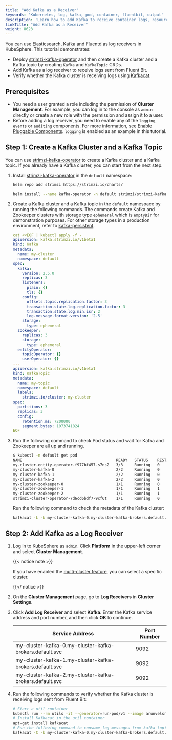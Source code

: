 ```yaml
---
title: "Add Kafka as a Receiver"
keywords: 'Kubernetes, log, kafka, pod, container, fluentbit, output'
description: 'Learn how to add Kafka to receive container logs, resource events, or audit logs.'
linkTitle: "Add Kafka as a Receiver"
weight: 8623
---
```

You can use Elasticsearch, Kafka and Fluentd as log receivers in KubeSphere. This tutorial demonstrates:

- Deploy [strimzi-kafka-operator](https://github.com/strimzi/strimzi-kafka-operator) and then create a Kafka cluster and a Kafka topic by creating `Kafka` and `KafkaTopic` CRDs.
- Add Kafka as a log receiver to receive logs sent from Fluent Bit.
- Verify whether the Kafka cluster is receiving logs using [Kafkacat](https://github.com/edenhill/kafkacat).

## Prerequisites

- You need a user granted a role including the permission of **Cluster Management**. For example, you can log in to the console as `admin` directly or create a new role with the permission and assign it to a user.
- Before adding a log receiver, you need to enable any of the `logging`, `events` or `auditing` components. For more information, see [Enable Pluggable Components](../../../../pluggable-components/). `logging` is enabled as an example in this tutorial.

## Step 1: Create a Kafka Cluster and a Kafka Topic

You can use [strimzi-kafka-operator](https://github.com/strimzi/strimzi-kafka-operator) to create a Kafka cluster and a Kafka topic. If you already have a Kafka cluster, you can start from the next step.

1. Install [strimzi-kafka-operator](https://github.com/strimzi/strimzi-kafka-operator) in the `default` namespace:

    ```bash
    helm repo add strimzi https://strimzi.io/charts/
    ```

    ```bash
    helm install --name kafka-operator -n default strimzi/strimzi-kafka-operator
    ```


2. Create a Kafka cluster and a Kafka topic in the `default` namespace by running the following commands. The commands create Kafka and Zookeeper clusters with storage type `ephemeral` which is `emptyDir` for demonstration purposes. For other storage types in a production environment, refer to [kafka-persistent](https://github.com/strimzi/strimzi-kafka-operator/blob/0.19.0/examples/kafka/kafka-persistent.yaml).

    ```yaml
    cat <<EOF | kubectl apply -f -
    apiVersion: kafka.strimzi.io/v1beta1
    kind: Kafka
    metadata:
      name: my-cluster
      namespace: default
    spec:
      kafka:
        version: 2.5.0
        replicas: 3
        listeners:
          plain: {}
          tls: {}
        config:
          offsets.topic.replication.factor: 3
          transaction.state.log.replication.factor: 3
          transaction.state.log.min.isr: 2
          log.message.format.version: '2.5'
        storage:
          type: ephemeral
      zookeeper:
        replicas: 3
        storage:
          type: ephemeral
      entityOperator:
        topicOperator: {}
        userOperator: {}
    ---
    apiVersion: kafka.strimzi.io/v1beta1
    kind: KafkaTopic
    metadata:
      name: my-topic
      namespace: default
      labels:
        strimzi.io/cluster: my-cluster
    spec:
      partitions: 3
      replicas: 3
      config:
        retention.ms: 7200000
        segment.bytes: 1073741824
    EOF
    ```

3. Run the following command to check Pod status and wait for Kafka and Zookeeper are all up and running.

    ```bash
    $ kubectl -n default get pod 
    NAME                                         READY   STATUS    RESTARTS   AGE
    my-cluster-entity-operator-f977bf457-s7ns2   3/3     Running   0          69m
    my-cluster-kafka-0                           2/2     Running   0          69m
    my-cluster-kafka-1                           2/2     Running   0          69m
    my-cluster-kafka-2                           2/2     Running   0          69m
    my-cluster-zookeeper-0                       1/1     Running   0          71m
    my-cluster-zookeeper-1                       1/1     Running   1          71m
    my-cluster-zookeeper-2                       1/1     Running   1          71m
    strimzi-cluster-operator-7d6cd6bdf7-9cf6t    1/1     Running   0          104m
    ```

    Run the following command to check the metadata of the Kafka cluster:

    ```bash
    kafkacat -L -b my-cluster-kafka-0.my-cluster-kafka-brokers.default.svc:9092,my-cluster-kafka-1.my-cluster-kafka-brokers.default.svc:9092,my-cluster-kafka-2.my-cluster-kafka-brokers.default.svc:9092
    ```

## Step 2: Add Kafka as a Log Receiver

1. Log in to KubeSphere as `admin`. Click **Platform** in the upper-left corner and select **Cluster Management**.

   {{< notice note >}}

   If you have enabled the [multi-cluster feature](../../../../multicluster-management/), you can select a specific cluster.

   {{</ notice >}} 

2. On the **Cluster Management** page, go to **Log Receivers** in **Cluster Settings**.

3. Click **Add Log Receiver** and select **Kafka**. Enter the Kafka service address and port number, and then click **OK** to continue.

   | Service Address                                         | Port Number |
   | ------------------------------------------------------- | ---- |
   | my-cluster-kafka-0.my-cluster-kafka-brokers.default.svc | 9092 |
   | my-cluster-kafka-1.my-cluster-kafka-brokers.default.svc | 9092 |
   | my-cluster-kafka-2.my-cluster-kafka-brokers.default.svc | 9092 |

4. Run the following commands to verify whether the Kafka cluster is receiving logs sent from Fluent Bit:

   ```bash
   # Start a util container
   kubectl run --rm utils -it --generator=run-pod/v1 --image arunvelsriram/utils bash
   # Install Kafkacat in the util container
   apt-get install kafkacat
   # Run the following command to consume log messages from kafka topic: my-topic
   kafkacat -C -b my-cluster-kafka-0.my-cluster-kafka-brokers.default.svc:9092,my-cluster-kafka-1.my-cluster-kafka-brokers.default.svc:9092,my-cluster-kafka-2.my-cluster-kafka-brokers.default.svc:9092 -t my-topic
   ```